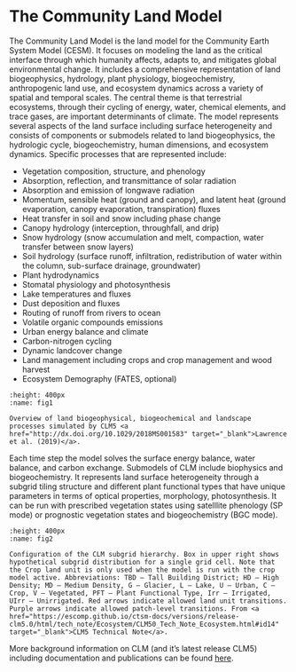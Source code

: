 # The Community Land Model

The Community Land Model is the land model for the Community Earth System Model (CESM). It focuses on modeling the land as the critical interface through which humanity affects, adapts to, and mitigates global environmental change. It includes a comprehensive representation of land biogeophysics, hydrology, plant physiology, biogeochemistry, anthropogenic land use, and ecosystem dynamics across a variety of spatial and temporal scales. The central theme is that terrestrial ecosystems, through their cycling of energy, water, chemical elements, and trace gases, are important determinants of climate.
The model represents several aspects of the land surface including surface heterogeneity and consists of components or submodels related to land biogeophysics, the hydrologic cycle, biogeochemistry, human dimensions, and ecosystem dynamics. Specific processes that are represented include:

-	Vegetation composition, structure, and phenology
-	Absorption, reflection, and transmittance of solar radiation
-	Absorption and emission of longwave radiation
-	Momentum, sensible heat (ground and canopy), and latent heat (ground evaporation, canopy evaporation, transpiration) fluxes
-	Heat transfer in soil and snow including phase change
-	Canopy hydrology (interception, throughfall, and drip)
-	Snow hydrology (snow accumulation and melt, compaction, water transfer between snow layers)
-	Soil hydrology (surface runoff, infiltration, redistribution of water within the column, sub-surface drainage, groundwater)
-	Plant hydrodynamics
-	Stomatal physiology and photosynthesis
-	Lake temperatures and fluxes
-	Dust deposition and fluxes
-	Routing of runoff from rivers to ocean
-	Volatile organic compounds emissions
-	Urban energy balance and climate
-	Carbon-nitrogen cycling
-	Dynamic landcover change
-	Land management including crops and crop management and wood harvest
-	Ecosystem Demography (FATES, optional)

```{figure} ../images/CLM5_processes_Lawrence2019.png
:height: 400px
:name: fig1

Overview of land biogeophysical, biogeochemical and landscape processes simulated by CLM5 <a href="http://dx.doi.org/10.1029/2018MS001583" target="_blank">Lawrence et al. (2019)</a>.
```
<p>

Each time step the model solves the surface energy balance, water balance, and carbon exchange. Submodels of CLM include biophysics and biogeochemistry. It represents land surface heterogeneity through a subgrid tiling structure and different plant functional types that have unique parameters in terms of optical properties, morphology, photosynthesis. It can be run with prescribed vegetation states using satelllite phenology (SP mode) or prognostic vegetation states and biogeochemistry (BGC mode).

```{figure} ../images/CLM5_subgrid_structure_v1.png
:height: 400px
:name: fig2

Configuration of the CLM subgrid hierarchy. Box in upper right shows hypothetical subgrid distribution for a single grid cell. Note that the Crop land unit is only used when the model is run with the crop model active. Abbreviations: TBD – Tall Building District; HD – High Density; MD – Medium Density, G – Glacier, L – Lake, U – Urban, C – Crop, V – Vegetated, PFT – Plant Functional Type, Irr – Irrigated, UIrr – Unirrigated. Red arrows indicate allowed land unit transitions. Purple arrows indicate allowed patch-level transitions. From <a href="https://escomp.github.io/ctsm-docs/versions/release-clm5.0/html/tech_note/Ecosystem/CLM50_Tech_Note_Ecosystem.html#id14" target="_blank">CLM5 Technical Note</a>.
```
<p>

More background information on CLM (and it’s latest release CLM5) including documentation and publications can be found <a href="https://www.cesm.ucar.edu/models/clm" target="_blank">here</a>.